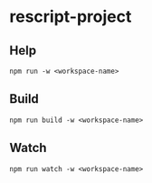 # rescript-project

## Help
```
npm run -w <workspace-name>
```

## Build
```
npm run build -w <workspace-name>
```

## Watch

```
npm run watch -w <workspace-name>
```

